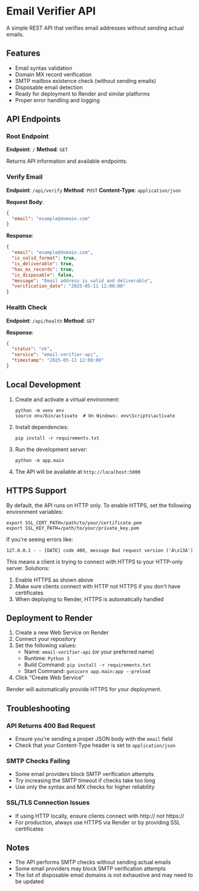 # Email Verifier API

A simple REST API that verifies email addresses without sending actual emails.

## Features

- Email syntax validation
- Domain MX record verification
- SMTP mailbox existence check (without sending emails)
- Disposable email detection
- Ready for deployment to Render and similar platforms
- Proper error handling and logging

## API Endpoints

### Root Endpoint
**Endpoint**: `/`
**Method**: `GET`

Returns API information and available endpoints.

### Verify Email

**Endpoint**: `/api/verify`
**Method**: `POST`
**Content-Type**: `application/json`

**Request Body**:
```json
{
  "email": "example@domain.com"
}
```

**Response**:
```json
{
  "email": "example@domain.com",
  "is_valid_format": true,
  "is_deliverable": true,
  "has_mx_records": true,
  "is_disposable": false,
  "message": "Email address is valid and deliverable",
  "verification_date": "2025-05-11 12:00:00"
}
```

### Health Check

**Endpoint**: `/api/health`
**Method**: `GET`

**Response**:
```json
{
  "status": "ok",
  "service": "email-verifier-api",
  "timestamp": "2025-05-11 12:00:00"
}
```

## Local Development

1. Create and activate a virtual environment:
   ```
   python -m venv env
   source env/bin/activate  # On Windows: env\Scripts\activate
   ```

2. Install dependencies:
   ```
   pip install -r requirements.txt
   ```

3. Run the development server:
   ```
   python -m app.main
   ```

4. The API will be available at `http://localhost:5000`

## HTTPS Support

By default, the API runs on HTTP only. To enable HTTPS, set the following environment variables:

```
export SSL_CERT_PATH=/path/to/your/certificate.pem
export SSL_KEY_PATH=/path/to/your/private_key.pem
```

If you're seeing errors like:
```
127.0.0.1 - - [DATE] code 400, message Bad request version ('À\x13À')
```

This means a client is trying to connect with HTTPS to your HTTP-only server. Solutions:
1. Enable HTTPS as shown above
2. Make sure clients connect with HTTP not HTTPS if you don't have certificates
3. When deploying to Render, HTTPS is automatically handled

## Deployment to Render

1. Create a new Web Service on Render
2. Connect your repository
3. Set the following values:
   - Name: `email-verifier-api` (or your preferred name)
   - Runtime: `Python 3`
   - Build Command: `pip install -r requirements.txt`
   - Start Command: `gunicorn app.main:app --preload`
4. Click "Create Web Service"

Render will automatically provide HTTPS for your deployment.

## Troubleshooting

### API Returns 400 Bad Request
- Ensure you're sending a proper JSON body with the `email` field
- Check that your Content-Type header is set to `application/json`

### SMTP Checks Failing
- Some email providers block SMTP verification attempts
- Try increasing the SMTP timeout if checks take too long
- Use only the syntax and MX checks for higher reliability

### SSL/TLS Connection Issues
- If using HTTP locally, ensure clients connect with http:// not https://
- For production, always use HTTPS via Render or by providing SSL certificates

## Notes

- The API performs SMTP checks without sending actual emails
- Some email providers may block SMTP verification attempts
- The list of disposable email domains is not exhaustive and may need to be updated